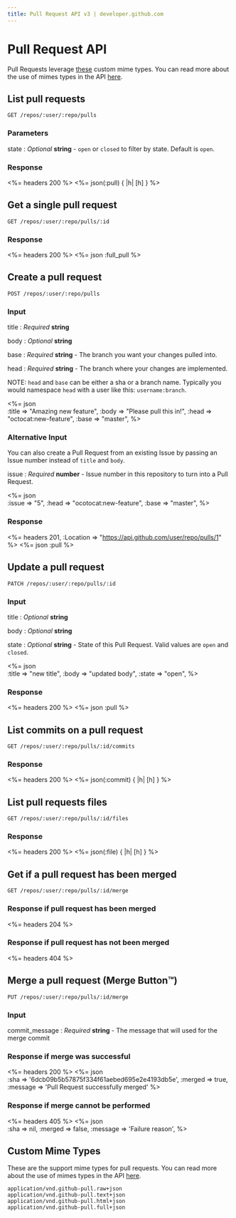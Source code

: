 ```yaml
---
title: Pull Request API v3 | developer.github.com
---
```


# Pull Request API

Pull Requests leverage [these](#custom-mime-types) custom mime types. You
can read more about the use of mimes types in the API
[here](/v3/mimes/).

## List pull requests

    GET /repos/:user/:repo/pulls

### Parameters

state
: _Optional_ **string** - `open` or `closed` to filter by state. Default
is `open`.

### Response

<%= headers 200 %>
<%= json(:pull) { |h| [h] } %>

## Get a single pull request

    GET /repos/:user/:repo/pulls/:id

### Response

<%= headers 200 %>
<%= json :full_pull %>

## Create a pull request

    POST /repos/:user/:repo/pulls

### Input

title
: _Required_ **string**

body
: _Optional_ **string**

base
: _Required_ **string** - The branch you want your changes pulled into.

head
: _Required_ **string** - The branch where your changes are implemented.

NOTE: `head` and `base` can be either a sha or a branch name. Typically you
would namespace `head` with a user like this: `username:branch`.

<%= json \
  :title     => "Amazing new feature",
  :body      => "Please pull this in!",
  :head      => "octocat:new-feature",
  :base      => "master",
%>

### Alternative Input

You can also create a Pull Request from an existing Issue by passing an
Issue number instead of `title` and `body`.

issue
: _Required_ **number** - Issue number in this repository to turn into a
Pull Request.

<%= json \
  :issue => "5",
  :head  => "ocotocat:new-feature",
  :base  => "master",
%>

### Response

<%= headers 201, :Location => "https://api.github.com/user/repo/pulls/1" %>
<%= json :pull %>

## Update a pull request

    PATCH /repos/:user/:repo/pulls/:id

### Input

title
: _Optional_ **string**

body
: _Optional_ **string**

state
: _Optional_ **string** - State of this Pull Request. Valid values are
`open` and `closed`.

<%= json \
  :title     => "new title",
  :body      => "updated body",
  :state     => "open",
%>

### Response

<%= headers 200 %>
<%= json :pull %>

## List commits on a pull request

    GET /repos/:user/:repo/pulls/:id/commits

### Response

<%= headers 200 %>
<%= json(:commit) { |h| [h] } %>

## List pull requests files

    GET /repos/:user/:repo/pulls/:id/files

### Response

<%= headers 200 %>
<%= json(:file) { |h| [h] } %>

## Get if a pull request has been merged

    GET /repos/:user/:repo/pulls/:id/merge

### Response if pull request has been merged

<%= headers 204 %>

### Response if pull request has not been merged

<%= headers 404 %>

## Merge a pull request (Merge Button™)

    PUT /repos/:user/:repo/pulls/:id/merge
    
### Input

commit\_message
: _Required_ **string**  - The message that will used for the merge commit

### Response if merge was successful

<%= headers 200 %>
<%= json \
  :sha     => '6dcb09b5b57875f334f61aebed695e2e4193db5e',
  :merged  => true,
  :message => 'Pull Request successfully merged'
%>

### Response if merge cannot be performed

<%= headers 405 %>
<%= json \
  :sha     => nil,
  :merged  => false,
  :message => 'Failure reason',
%>

## Custom Mime Types

These are the support mime types for pull requests. You can read more about the
use of mimes types in the API [here](/v3/mimes/).

    application/vnd.github-pull.raw+json
    application/vnd.github-pull.text+json
    application/vnd.github-pull.html+json
    application/vnd.github-pull.full+json
